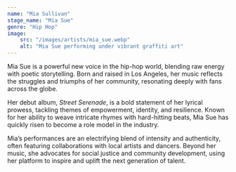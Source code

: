 ```yaml
---
name: "Mia Sullivan"
stage_name: "Mia Sue"
genre: "Hip Hop"
image: 
    src: "/images/artists/mia_sue.webp"
    alt: "Mia Sue performing under vibrant graffiti art"
---
```


Mia Sue is a powerful new voice in the hip-hop world, blending raw energy with poetic storytelling. Born and raised in Los Angeles, her music reflects the struggles and triumphs of her community, resonating deeply with fans across the globe.

Her debut album, *Street Serenade*, is a bold statement of her lyrical prowess, tackling themes of empowerment, identity, and resilience. Known for her ability to weave intricate rhymes with hard-hitting beats, Mia Sue has quickly risen to become a role model in the industry.

Mia’s performances are an electrifying blend of intensity and authenticity, often featuring collaborations with local artists and dancers. Beyond her music, she advocates for social justice and community development, using her platform to inspire and uplift the next generation of talent.
